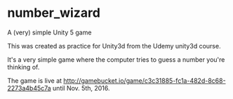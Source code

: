 # number_wizard
A (very) simple Unity 5 game

This was created as practice for Unity3d from the Udemy unity3d course.

It's a very simple game where the computer tries to guess a number you're thinking of.

The game is live at http://gamebucket.io/game/c3c31885-fc1a-482d-8c68-2273a4b45c7a until Nov. 5th, 2016.

